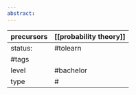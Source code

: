 ```yaml
---
abstract:
---
```

| precursors | [[probability theory]] |
| ---------- | ---------------------- |
| status:    | #tolearn               |
| #tags      |                        |
| level      | #bachelor              |
| type       | #                      |
